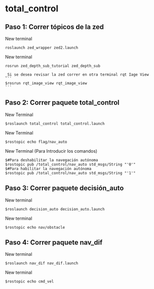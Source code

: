 # total_control

## Paso 1: Correr tópicos de la zed
New terminal
```
roslaunch zed_wrapper zed2.launch
```
New terminal
```
rosrun zed_depth_sub_tutorial zed_depth_sub
```
    _Si se desea revisar la zed correr en otra terminal rqt Iage View
    ```
    $rosrun rqt_image_view rqt_image_view
    ``` 
## Paso 2: Correr paquete total_control
New Terminal
```
$roslaunch total_control total_control.launch
```
New Terminal
```
$rostopic echo flag/nav_auto
```
New Terminal (Para Introducir los comandos)
```
$#Para deshabilitar la navegación autónoma
$rostopic pub /total_control/nav_auto std_msgs/String "'0'"
$#Para habilitar la navegación autónoma
$rostopic pub /total_control/nav_auto std_msgs/String "'1'"
```
## Paso 3: Correr paquete decisión_auto
New terminal
```
$roslaunch decision_auto decision_auto.launch
```
New terminal
```
$rostopic echo nav/obstacle
```
## Paso 4: Correr paquete nav_dif
New terminal
```
$roslaunch nav_dif nav_dif.launch
```
New terminal
```
$rostopic echo cmd_vel
```

